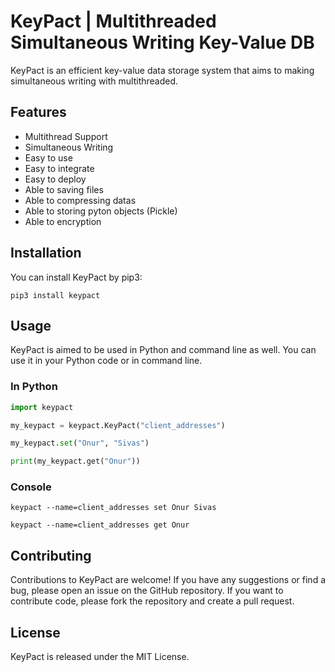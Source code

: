 # KeyPact | Multithreaded Simultaneous Writing Key-Value DB
KeyPact is an efficient key-value data storage system that aims to making simultaneous writing with multithreaded. 

## Features
- Multithread Support
- Simultaneous Writing
- Easy to use
- Easy to integrate
- Easy to deploy
- Able to saving files
- Able to compressing datas
- Able to storing pyton objects (Pickle)
- Able to encryption


## Installation
You can install KeyPact by pip3:

```console
pip3 install keypact
```

## Usage
KeyPact is aimed to be used in Python and command line as well. You can use it in your Python code or in command line.


### In Python

```python
import keypact

my_keypact = keypact.KeyPact("client_addresses")

my_keypact.set("Onur", "Sivas")

print(my_keypact.get("Onur"))
```

### Console

```console	
keypact --name=client_addresses set Onur Sivas
```
```console
keypact --name=client_addresses get Onur
```


## Contributing
Contributions to KeyPact are welcome! If you have any suggestions or find a bug, please open an issue on the GitHub repository. If you want to contribute code, please fork the repository and create a pull request.

## License
KeyPact is released under the MIT License.
